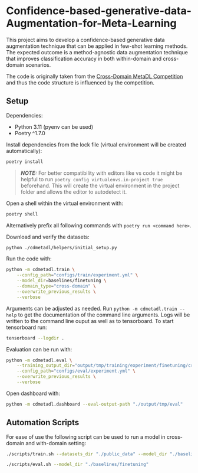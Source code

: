 # Confidence-based-generative-data-Augmentation-for-Meta-Learning 

This project aims to develop a confidence-based generative data augmentation technique that can be applied in few-shot learning methods. 
The expected outcome is a method-agnostic data augmentation technique that improves classification accuracy in both within-domain and cross-domain scenarios. 

The code is originally taken from the [Cross-Domain MetaDL Competition](https://github.com/DustinCarrion/cd-metadl) and thus the code structure is influenced by the competition.

## Setup

Dependencies:
* Python 3.11 (pyenv can be used)
* Poetry ^1.7.0

Install dependencies from the lock file (virtual environment will be created automatically): 

```bash
poetry install 
```

> **_NOTE:_** For better compatibility with editors like vs code it might be helpful to run `poetry config virtualenvs.in-project true` beforehand. This will create the virtual environment in the project folder and allows the editor to autodetect it.

Open a shell within the virtual environment with: 

```bash
poetry shell
```

Alternatively prefix all following commands with `poetry run <command here>`. 


Download and verify the datasets:
```bash
python ./cdmetadl/helpers/initial_setup.py
```

Run the code with:

```bash
python -m cdmetadl.train \
    --config_path="configs/train/experiment.yml" \
    --model_dir=baselines/finetuning \
    --domain_type="cross-domain" \
    --overwrite_previous_results \
    --verbose 
```

Arguments can be adjusted as needed. Run `python -m cdmetadl.train --help` to get the documentation of the command line arguments. Logs will be written to the command line ouput as well as to tensorboard. 
To start tensorboard run: 

```bash
tensorboard --logdir .
```

Evaluation can be run with: 

```bash
python -m cdmetadl.eval \
    --training_output_dir="output/tmp/training/experiment/finetuning/cross-domain" \
    --config_path="configs/eval/experiment.yml" \
    --overwrite_previous_results \
    --verbose 
```

Open dashboard with: 

```bash
python -m cdmetadl.dashboard --eval-output-path "./output/tmp/eval"
```

## Automation Scripts 

For ease of use the following script can be used to run a model in cross-domain and with-domain setting: 

```bash
./scripts/train.sh --datasets_dir "./public_data" --model_dir "./baselines/finetuning"
```

```bash
./scripts/eval.sh --model_dir "./baselines/finetuning"
```